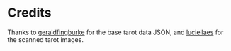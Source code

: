 # Credits

Thanks to [geraldfingburke](https://github.com/geraldfingburke/plateau-tarot-api) for the base tarot data JSON, and [luciellaes](https://luciellaes.itch.io/rider-waite-smith-tarot-cards-cc0) for the scanned tarot images.